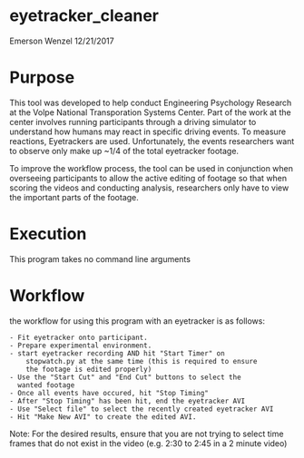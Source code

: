 # eyetracker_cleaner
Emerson Wenzel
12/21/2017

# Purpose
This tool was developed to help conduct Engineering Psychology Research at the Volpe National Transporation Systems Center. Part of the work at the center involves running participants through a driving simulator to understand how humans may react in specific driving events. To measure reactions, Eyetrackers are used. Unfortunately, the events researchers want to observe only make up ~1/4 of the total eyetracker footage. 

To improve the workflow process, the tool can be used in conjunction when overseeing participants to allow the active editing of footage so that when scoring the videos and conducting analysis, researchers only have to view the important parts of the footage.



# Execution
This program takes no command line arguments

# Workflow
the workflow for using this program with an eyetracker is as follows:

	- Fit eyetracker onto participant.
	- Prepare experimental environment.
	- start eyetracker recording AND hit "Start Timer" on
		stopwatch.py at the same time (this is required to ensure
		the footage is edited properly)
	- Use the "Start Cut" and "End Cut" buttons to select the
	  wanted footage
	- Once all events have occured, hit "Stop Timing"
	- After "Stop Timing" has been hit, end the eyetracker AVI
	- Use "Select file" to select the recently created eyetracker AVI 
	- Hit "Make New AVI" to create the edited AVI.

Note: For the desired results, ensure that you are not trying to
	select time frames that do not exist in the video
	(e.g. 2:30 to 2:45 in a 2 minute video)

